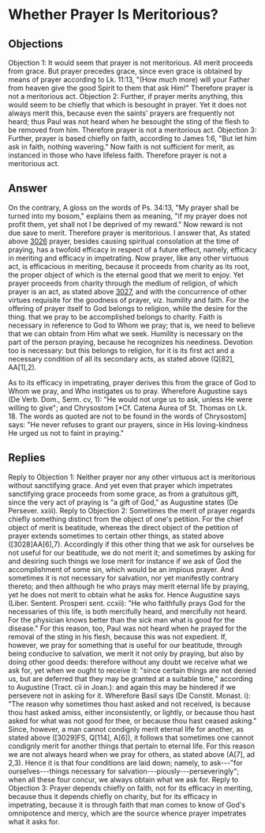 # Whether Prayer Is Meritorious?
## Objections
Objection 1: It would seem that prayer is not meritorious. All merit proceeds from grace. But prayer precedes grace, since even grace is obtained by means of prayer according to Lk. 11:13, "(How much more) will your Father from heaven give the good Spirit to them that ask Him!" Therefore prayer is not a meritorious act.
Objection 2: Further, if prayer merits anything, this would seem to be chiefly that which is besought in prayer. Yet it does not always merit this, because even the saints' prayers are frequently not heard; thus Paul was not heard when he besought the sting of the flesh to be removed from him. Therefore prayer is not a meritorious act.
Objection 3: Further, prayer is based chiefly on faith, according to James 1:6, "But let him ask in faith, nothing wavering." Now faith is not sufficient for merit, as instanced in those who have lifeless faith. Therefore prayer is not a meritorious act.
## Answer
On the contrary, A gloss on the words of Ps. 34:13, "My prayer shall be turned into my bosom," explains them as meaning, "if my prayer does not profit them, yet shall not I be deprived of my reward." Now reward is not due save to merit. Therefore prayer is meritorious.
I answer that, As stated above [3026](A[13]) prayer, besides causing spiritual consolation at the time of praying, has a twofold efficacy in respect of a future effect, namely, efficacy in meriting and efficacy in impetrating. Now prayer, like any other virtuous act, is efficacious in meriting, because it proceeds from charity as its root, the proper object of which is the eternal good that we merit to enjoy. Yet prayer proceeds from charity through the medium of religion, of which prayer is an act, as stated above [3027](A[3]), and with the concurrence of other virtues requisite for the goodness of prayer, viz. humility and faith. For the offering of prayer itself to God belongs to religion, while the desire for the thing. that we pray to be accomplished belongs to charity. Faith is necessary in reference to God to Whom we pray; that is, we need to believe that we can obtain from Him what we seek. Humility is necessary on the part of the person praying, because he recognizes his neediness. Devotion too is necessary: but this belongs to religion, for it is its first act and a necessary condition of all its secondary acts, as stated above (Q[82], AA[1],2).

As to its efficacy in impetrating, prayer derives this from the grace of God to Whom we pray, and Who instigates us to pray. Wherefore Augustine says (De Verb. Dom., Serm. cv, 1): "He would not urge us to ask, unless He were willing to give"; and Chrysostom [*Cf. Catena Aurea of St. Thomas on Lk. 18. The words as quoted are not to be found in the words of Chrysostom] says: "He never refuses to grant our prayers, since in His loving-kindness He urged us not to faint in praying."
## Replies
Reply to Objection 1: Neither prayer nor any other virtuous act is meritorious without sanctifying grace. And yet even that prayer which impetrates sanctifying grace proceeds from some grace, as from a gratuitous gift, since the very act of praying is "a gift of God," as Augustine states (De Persever. xxiii).
Reply to Objection 2: Sometimes the merit of prayer regards chiefly something distinct from the object of one's petition. For the chief object of merit is beatitude, whereas the direct object of the petition of prayer extends sometimes to certain other things, as stated above ([3028]AA[6],7). Accordingly if this other thing that we ask for ourselves be not useful for our beatitude, we do not merit it; and sometimes by asking for and desiring such things we lose merit for instance if we ask of God the accomplishment of some sin, which would be an impious prayer. And sometimes it is not necessary for salvation, nor yet manifestly contrary thereto; and then although he who prays may merit eternal life by praying, yet he does not merit to obtain what he asks for. Hence Augustine says (Liber. Sentent. Prosperi sent. ccxii): "He who faithfully prays God for the necessaries of this life, is both mercifully heard, and mercifully not heard. For the physician knows better than the sick man what is good for the disease." For this reason, too, Paul was not heard when he prayed for the removal of the sting in his flesh, because this was not expedient. If, however, we pray for something that is useful for our beatitude, through being conducive to salvation, we merit it not only by praying, but also by doing other good deeds: therefore without any doubt we receive what we ask for, yet when we ought to receive it: "since certain things are not denied us, but are deferred that they may be granted at a suitable time," according to Augustine (Tract. cii in Joan.): and again this may be hindered if we persevere not in asking for it. Wherefore Basil says (De Constit. Monast. i): "The reason why sometimes thou hast asked and not received, is because thou hast asked amiss, either inconsistently, or lightly, or because thou hast asked for what was not good for thee, or because thou hast ceased asking." Since, however, a man cannot condignly merit eternal life for another, as stated above ([3029]FS, Q[114], A[6]), it follows that sometimes one cannot condignly merit for another things that pertain to eternal life. For this reason we are not always heard when we pray for others, as stated above (A[7], ad 2,3). Hence it is that four conditions are laid down; namely, to ask---"for ourselves---things necessary for salvation---piously---perseveringly"; when all these four concur, we always obtain what we ask for.
Reply to Objection 3: Prayer depends chiefly on faith, not for its efficacy in meriting, because thus it depends chiefly on charity, but for its efficacy in impetrating, because it is through faith that man comes to know of God's omnipotence and mercy, which are the source whence prayer impetrates what it asks for.